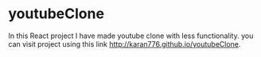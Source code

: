 # youtubeClone
In this React project I have made youtube clone with less functionality.
you can visit project using this link http://karan776.github.io/youtubeClone.
